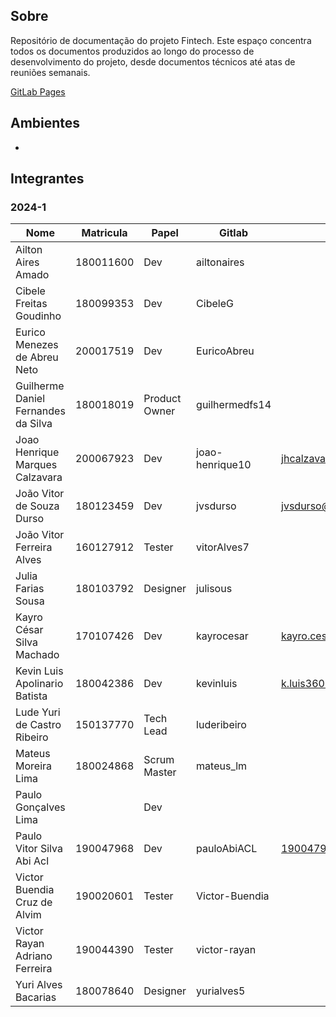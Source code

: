## Sobre

Repositório de documentação do projeto Fintech. Este espaço concentra todos os documentos produzidos ao longo do processo de desenvolvimento do projeto, desde documentos técnicos até atas de reuniões semanais.

[GitLab Pages](https://fintech-doc-fga-eps-rmc-fintech-7c468b31f1296a85e3d478ec3c6978a.gitlab.io/)


## Ambientes

- 

## Integrantes

### 2024-1

| Nome | Matricula | Papel | Gitlab | Email |
|-----------|------|--------|--------|------|
| Ailton Aires Amado | 180011600 | Dev | ailtonaires |  |
| Cibele Freitas Goudinho | 180099353 | Dev | CibeleG |  |
| Eurico Menezes de Abreu Neto | 200017519 | Dev  | EuricoAbreu |  |
| Guilherme Daniel Fernandes da Silva | 180018019 | Product Owner | guilhermedfs14 |  |
| Joao Henrique Marques Calzavara | 200067923 | Dev | joao-henrique10 | jhcalzavara@hotmail.com |
| João Vitor de Souza Durso | 180123459 | Dev | jvsdurso | jvsdurso@gmail.com |
| João Vitor Ferreira Alves | 160127912 | Tester | vitorAlves7 |  |
| Julia Farias Sousa | 180103792 | Designer | julisous |  |
| Kayro César Silva Machado | 170107426 | Dev | kayrocesar | kayro.cesar.kc@gmail.com |
| Kevin Luis Apolinario Batista | 180042386 | Dev | kevinluis | k.luis360@gmail.com |
| Lude Yuri de Castro Ribeiro | 150137770 | Tech Lead | luderibeiro |  |
| Mateus Moreira Lima | 180024868 | Scrum Master | mateus_lm |  |
| Paulo Gonçalves Lima |  | Dev |  |  |
| Paulo Vitor Silva Abi Acl	 | 190047968 | Dev | pauloAbiACL | 190047968@aluno.unb.br |
| Victor Buendia Cruz de Alvim | 190020601 | Tester | Victor-Buendia |  |
| Victor Rayan Adriano Ferreira | 190044390 | Tester | victor-rayan |  |
| Yuri Alves Bacarias | 180078640 | Designer | yurialves5 |  |

